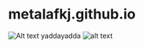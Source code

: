 # metalafkj.github.io

![Alt text](S2DR_skyclops.png?raw=true)
yaddayadda
![alt text](https://github.com/BCM-github/metalafkj/blob/main/S2DR_skyclops.png?raw=true)
